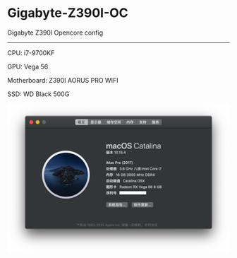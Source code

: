 # Gigabyte-Z390I-OC
Gigabyte Z390I Opencore config

---
CPU: i7-9700KF

GPU: Vega 56

Motherboard: Z390I AORUS PRO WIFI

SSD: WD Black 500G



![系统信息](.github/macOS-10-15-4.png)
